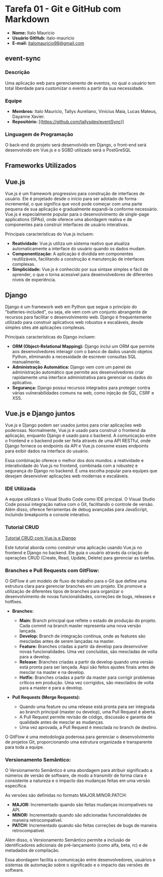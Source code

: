 # Tarefa 01 - Git e GitHub com Markdown

- **Nome:** Italo Mauricio
- **Usuário GitHub:** italo-mauricio
- **E-mail:** italomauricio98@gmail.com

## event-sync

### Descrição
Uma aplicação web para gerenciamento de eventos, no qual o usuário tem total liberdade para customizar o evento a partir da sua necessidade. 

### Equipe
- **Membros:** Italo Mauricio, Tallys Aureliano, Vinicius Maia, Lucas Mateus, Dayanne Xavier.
- **Repositório:** [(https://github.com/tallysdev/eventSync)]

### Linguagem de Programação
O back-end do projeto será desenvolvido em Django, o front-end será desenvolvido em Vue.js e o SGBD utilizado será o PostGreSQL

## Frameworks Utilizados
## Vue.js

Vue.js é um framework progressivo para construção de interfaces de usuário. Ele é projetado desde o início para ser adotado de forma incremental, o que significa que você pode começar com uma parte pequena de sua aplicação e gradualmente expandi-la conforme necessário. Vue.js é especialmente popular para o desenvolvimento de single-page applications (SPAs), onde oferece uma abordagem reativa e de componentes para construir interfaces de usuário interativas.

Principais características do Vue.js incluem:

- **Reatividade:** Vue.js utiliza um sistema reativo que atualiza automaticamente a interface do usuário quando os dados mudam.
- **Componentização:** A aplicação é dividida em componentes reutilizáveis, facilitando a construção e manutenção de interfaces complexas.
- **Simplicidade:** Vue.js é conhecido por sua sintaxe simples e fácil de aprender, o que o torna acessível para desenvolvedores de diferentes níveis de experiência.

## Django

Django é um framework web em Python que segue o princípio do "batteries-included", ou seja, ele vem com um conjunto abrangente de recursos para facilitar o desenvolvimento web. Django é frequentemente utilizado para construir aplicativos web robustos e escaláveis, desde simples sites até aplicações complexas.

Principais características do Django incluem:

- **ORM (Object-Relational Mapping):** Django inclui um ORM que permite aos desenvolvedores interagir com o banco de dados usando objetos Python, eliminando a necessidade de escrever consultas SQL manualmente.
- **Administração Automática:** Django vem com um painel de administração automático que permite aos desenvolvedores criar rapidamente uma interface administrativa para gerenciar os dados do aplicativo.
- **Segurança:** Django possui recursos integrados para proteger contra várias vulnerabilidades comuns na web, como injeção de SQL, CSRF e XSS.

## Vue.js e Django juntos

Vue.js e Django podem ser usados juntos para criar aplicações web poderosas. Normalmente, Vue.js é usado para construir o frontend da aplicação, enquanto Django é usado para o backend. A comunicação entre o frontend e o backend pode ser feita através de uma API RESTful, onde Django fornece os endpoints da API e Vue.js consome esses endpoints para exibir dados na interface do usuário.

Essa combinação oferece o melhor dos dois mundos: a reatividade e interatividade do Vue.js no frontend, combinada com a robustez e segurança do Django no backend. É uma escolha popular para equipes que desejam desenvolver aplicações web modernas e escaláveis.

### IDE Utilizada
A equipe utilizará o Visual Studio Code como IDE principal. O Visual Studio Code possui integração nativa com o Git, facilitando o controle de versão. Além disso, oferece ferramentas de debug avançadas para JavaScript, incluindo breakpoints e console interativo.

### Tutorial CRUD
[Tutorial CRUD com Vue.js e Django](https://www.youtube.com/watch?v=u1M9-55IgnU)

Este tutorial aborda como construir uma aplicação usando Vue.js no frontend e Django no backend. Ele guia o usuário através da criação de operações CRUD (Create, Read, Update, Delete) para gerenciar as tarefas.

### Branches e Pull Requests com GitFlow:

O GitFlow é um modelo de fluxo de trabalho para o Git que define uma estrutura clara para gerenciar branches em um projeto. Ele promove a utilização de diferentes tipos de branches para organizar o desenvolvimento de novas funcionalidades, correções de bugs, releases e hotfixes.

- **Branches:**
  - **Main:** Branch principal que reflete o estado de produção do projeto. Cada commit na branch master representa uma nova versão lançada.
  - **Develop:** Branch de integração contínua, onde as features são mescladas antes de serem lançadas na master.
  - **Feature:** Branches criadas a partir da develop para desenvolver novas funcionalidades. Uma vez concluídas, são mescladas de volta para a develop.
  - **Release:** Branches criadas a partir da develop quando uma versão está pronta para ser lançada. Aqui são feitos ajustes finais antes de mesclar na master e na develop.
  - **Hotfix:** Branches criadas a partir da master para corrigir problemas críticos em produção. Uma vez corrigidos, são mesclados de volta para a master e para a develop.

- **Pull Requests (Merge Requests):**
  - Quando uma feature ou uma release está pronta para ser integrada ao branch principal (master ou develop), uma Pull Request é aberta.
  - A Pull Request permite revisão de código, discussão e garantia de qualidade antes de mesclar as mudanças.
  - Uma vez aprovada, a Pull Request é mesclada no branch de destino.

O GitFlow é uma metodologia poderosa para gerenciar o desenvolvimento de projetos Git, proporcionando uma estrutura organizada e transparente para toda a equipe.

### Versionamento Semântico:

O Versionamento Semântico é uma abordagem para atribuir significado a números de versão de software, de modo a transmitir de forma clara e consistente a natureza e o impacto das mudanças feitas em uma versão específica.

As versões são definidas no formato MAJOR.MINOR.PATCH:

- **MAJOR:** Incrementado quando são feitas mudanças incompatíveis na API.
- **MINOR:** Incrementado quando são adicionadas funcionalidades de maneira retrocompatível.
- **PATCH:** Incrementado quando são feitas correções de bugs de maneira retrocompatível.

Além disso, o Versionamento Semântico permite a inclusão de identificadores adicionais de pré-lançamento (como alfa, beta, rc) e de metadados de compilação.

Essa abordagem facilita a comunicação entre desenvolvedores, usuários e sistemas de automação sobre o significado e o impacto das versões de software.
